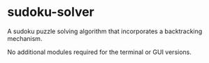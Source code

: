 # sudoku-solver
A sudoku puzzle solving algorithm that incorporates a backtracking mechanism.

No additional modules required for the terminal or GUI versions. 
